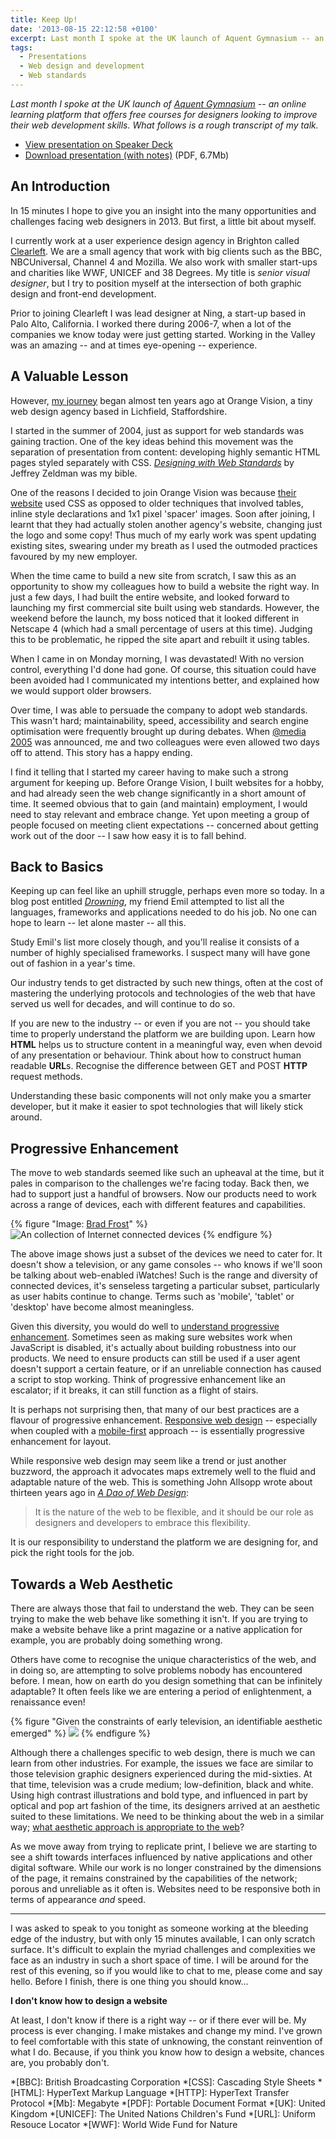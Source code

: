 ```yaml
---
title: Keep Up!
date: '2013-08-15 22:12:58 +0100'
excerpt: Last month I spoke at the UK launch of Aquent Gymnasium -- an online learning platform that offers free courses for designers looking to improve their web development skills. This is a rough transcript of my talk.
tags:
  - Presentations
  - Web design and development
  - Web standards
---
```

*Last month I spoke at the UK launch of [Aquent Gymnasium][1] -- an online learning platform that offers free courses for designers looking to improve their web development skills. What follows is a rough transcript of my talk.*

* [View presentation on Speaker Deck][2]
* [Download presentation (with notes)][3] (PDF, 6.7Mb)

## An Introduction
In 15 minutes I hope to give you an insight into the many opportunities and challenges facing web designers in 2013. But first, a little bit about myself.

I currently work at a user experience design agency in Brighton called [Clearleft][4]. We are a small agency that work with big clients such as the BBC, NBCUniversal, Channel 4 and Mozilla. We also work with smaller start-ups and charities like WWF, UNICEF and 38 Degrees. My title is *senior visual designer*, but I try to position myself at the intersection of both graphic design and front-end development.

Prior to joining Clearleft I was lead designer at Ning, a start-up based in Palo Alto, California. I worked there during 2006-7, when a lot of the companies we know today were just getting started. Working in the Valley was an amazing -- and at times eye-opening -- experience.

## A Valuable Lesson
However, [my journey][5] began almost ten years ago at Orange Vision, a tiny web design agency based in Lichfield, Staffordshire.

I started in the summer of 2004, just as support for web standards was gaining traction. One of the key ideas behind this movement was the separation of presentation from content: developing highly semantic HTML pages styled separately with CSS. <cite>[Designing with Web Standards][6]</cite> by Jeffrey Zeldman was my bible.

One of the reasons I decided to join Orange Vision was because [their website][7] used CSS as opposed to older techniques that involved tables, inline style declarations and 1x1 pixel 'spacer' images. Soon after joining, I learnt that they had actually stolen another agency's website, changing just the logo and some copy! Thus much of my early work was spent updating existing sites, swearing under my breath as I used the outmoded practices favoured by my new employer.

When the time came to build a new site from scratch, I saw this as an opportunity to show my colleagues how to build a website the right way. In just a few days, I had built the entire website, and looked forward to launching my first commercial site built using web standards. However, the weekend before the launch, my boss noticed that it looked different in Netscape 4 (which had a small percentage of users at this time). Judging this to be problematic, he ripped the site apart and rebuilt it using tables.

When I came in on Monday morning, I was devastated! With no version control, everything I'd done had gone. Of course, this situation could have been avoided had I communicated my intentions better, and explained how we would support older browsers.

Over time, I was able to persuade the company to adopt web standards. This wasn't hard; maintainability, speed, accessibility and search engine optimisation were frequently brought up during debates. When [@media 2005][8] was announced, me and two colleagues were even allowed two days off to attend. This story has a happy ending.

I find it telling that I started my career having to make such a strong argument for keeping up. Before Orange Vision, I built websites for a hobby, and had already seen the web change significantly in a short amount of time. It seemed obvious that to gain (and maintain) employment, I would need to stay relevant and embrace change. Yet upon meeting a group of people focused on meeting client expectations -- concerned about getting work out of the door -- I saw how easy it is to fall behind.

## Back to Basics
Keeping up can feel like an uphill struggle, perhaps even more so today. In a blog post entitled <cite>[Drowning][9]</cite>, my friend Emil attempted to list all the languages, frameworks and applications needed to do his job. No one can hope to learn -- let alone master -- all this.

Study Emil's list more closely though, and you'll realise it consists of a number of highly specialised frameworks. I suspect many will have gone out of fashion in a year's time.

Our industry tends to get distracted by such new things, often at the cost of mastering the underlying protocols and technologies of the web that have served us well for decades, and will continue to do so.

If you are new to the industry -- or even if you are not -- you should take time to properly understand the platform we are building upon. Learn how **HTML** helps us to structure content in a meaningful way, even when devoid of any presentation or behaviour. Think about how to construct human readable **URL**s. Recognise the difference between GET and POST **HTTP** request methods.

Understanding these basic components will not only make you a smarter developer, but it make it easier to spot technologies that will likely stick around.

## Progressive Enhancement
The move to web standards seemed like such an upheaval at the time, but it pales in comparison to the challenges we're facing today. Back then, we had to support just a handful of browsers. Now our products need to work across a range of devices, each with different features and capabilities.

{% figure "Image: [Brad Frost](https://www.flickr.com/photos/brad_frost/7387823392/)" %}
![An collection of Internet connected devices](/assets/images/2013/08/devices.jpg)
{% endfigure %}

The above image shows just a subset of the devices we need to cater for. It doesn't show a television, or any game consoles -- who knows if we'll soon be talking about web-enabled iWatches! Such is the range and diversity of connected devices, it's senseless targeting a particular subset, particularly as user habits continue to change. Terms such as 'mobile', 'tablet' or 'desktop' have become almost meaningless.

Given this diversity, you would do well to [understand progressive enhancement][10]. Sometimes seen as making sure websites work when JavaScript is disabled, it's actually about building robustness into our products. We need to ensure products can still be used if a user agent doesn't support a certain feature, or if an unreliable connection has caused a script to stop working. Think of progressive enhancement like an escalator; if it breaks, it can still function as a flight of stairs.

It is perhaps not surprising then, that many of our best practices are a flavour of progressive enhancement. [Responsive web design][11] -- especially when coupled with a [mobile-first][12] approach -- is essentially progressive enhancement for layout.

While responsive web design may seem like a trend or just another buzzword, the approach it advocates maps extremely well to the fluid and adaptable nature of the web. This is something John Allsopp wrote about thirteen years ago in [*A Dao of Web Design*][13]:

> It is the nature of the web to be flexible, and it should be our role as designers and developers to embrace this flexibility.

It is our responsibility to understand the platform we are designing for, and pick the right tools for the job.

## Towards a Web Aesthetic
There are always those that fail to understand the web. They can be seen trying to make the web behave like something it isn't. If you are trying to make a website behave like a print magazine or a native application for example, you are probably doing something wrong.

Others have come to recognise the unique characteristics of the web, and in doing so, are attempting to solve problems nobody has encountered before. I mean, how on earth do you design something that can be infinitely adaptable? It often feels like we are entering a period of enlightenment, a renaissance even!

{% figure "Given the constraints of early television, an identifiable aesthetic emerged" %}
![](/assets/images/2013/08/aesthetic.png)
{% endfigure %}

Although there a challenges specific to web design, there is much we can learn from other industries. For example, the issues we face are similar to those television graphic designers experienced during the mid-sixties. At that time, television was a crude medium; low-definition, black and white. Using high contrast illustrations and bold type, and influenced in part by optical and pop art fashion of the time, its designers arrived at an aesthetic suited to these limitations. We need to be thinking about the web in a similar way; [what aesthetic approach is appropriate to the web][14]?

As we move away from trying to replicate print, I believe we are starting to see a shift towards interfaces influenced by native applications and other digital software. While our work is no longer constrained by the dimensions of the page, it remains constrained by the capabilities of the network; porous and unreliable as it often is. Websites need to be responsive both in terms of appearance *and* speed.

* * *

I was asked to speak to you tonight as someone working at the bleeding edge of the industry, but with only 15 minutes available, I can only scratch surface. It's difficult to explain the myriad challenges and complexities we face as an industry in such a short space of time. I will be around for the rest of this evening, so if you would like to chat to me, please come and say hello. Before I finish, there is one thing you should know...

**I don't know how to design a website**

At least, I don't know if there is a right way -- or if there ever will be. My process is ever changing. I make mistakes and change my mind. I've grown to feel comfortable with this state of unknowing, the constant reinvention of what I do. Because, if you think you know how to design a website, chances are, you probably don't.

[1]: http://gymnasium.aquent.com
[2]: https://speakerdeck.com/paulrobertlloyd/keep-up
[3]: /downloads/2013/07/keep_up.pdf
[4]: http://clearleft.com/
[5]: http://lloydyweb.paulrobertlloyd.com/blog/2006/01/my_journey_so_far.php
[6]: http://www.zeldman.com/dwws/
[7]: http://web.archive.org/web/20040627083538/http://www.orangevision.co.uk/
[8]: http://lloydyweb.paulrobertlloyd.com/blog/2005/06/reflecting_on_media_2005.php
[9]: http://thatemil.com/blog/2013/05/22/drowning/
[10]: http://alistapart.com/article/understandingprogressiveenhancement
[11]: http://alistapart.com/article/responsive-web-design
[12]: http://www.lukew.com/ff/entry.asp?933
[13]: http://alistapart.com/article/dao
[14]: http://alistapart.com/article/the-web-aesthetic

*[BBC]: British Broadcasting Corporation
*[CSS]: Cascading Style Sheets
*[HTML]: HyperText Markup Language
*[HTTP]: HyperText Transfer Protocol
*[Mb]: Megabyte
*[PDF]: Portable Document Format
*[UK]: United Kingdom
*[UNICEF]: The United Nations Children's Fund
*[URL]: Uniform Resouce Locator
*[WWF]: World Wide Fund for Nature